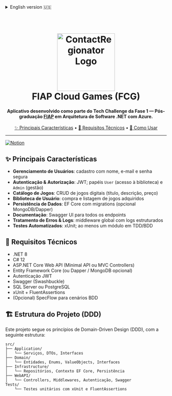 <details>
<summary>English version 🇺🇸</summary>

<h1 align="center">
  <br>
  <img src="https://github.com/user-attachments/assets/620f926b-da49-41d0-8a51-b1b1214f4c4b" alt="ContactRegionator Logo" width="180">
  <br>
  FIAP Cloud Games (FCG)
  <br>
</h1>

<h4 align="center">
Service developed as part of the Phase 1 Tech Challenge — <a href="https://www.fiap.com.br/" target="_blank">FIAP</a> Postgraduate in .NET Software Architecture with Azure.
</h4>

<p align="center">
  <a href="#✨-key-features">✨ Key Features</a> •
  <a href="#🧠-technical-requirements">🧠 Technical Requirements</a> •
  <a href="#🚀-how-to-use">🚀 How to Use</a>
</p>

---

[![Notion](https://img.shields.io/badge/Notion-Tech%20Challenge%20Phase%201-000000?style=for-the-badge&logo=notion)](https://taisprestes01.notion.site/Desafio-1-1e4d3ce3193b8016a48ad266e08f6ccc)

## ✨ Key Features

- **User Management**: register with name, email & password (complexity rules)  
- **Authentication & Authorization**: JWT-based; roles `User` (library access) and `Admin` (manage users/games)  
- **Game Catalog**: CRUD operations for digital games (title, description, price)  
- **User Library**: purchase and list acquired games (many-to-many relation)  
- **Data Persistence**: EF Core with migrations (optional MongoDB/Dapper)  
- **API Documentation**: Swagger UI for all endpoints  
- **Error Handling & Logging**: global middleware with structured logs  
- **Automated Testing**: unit tests with xUnit; at least one module with TDD/BDD  

## 🧠 Technical Requirements

- .NET 8  
- C# 12  
- ASP.NET Core Web API (Minimal API or MVC Controllers)  
- Entity Framework Core (or Dapper / MongoDB optional)  
- JWT Authentication  
- Swagger (Swashbuckle)  
- SQL Server or PostgreSQL  
- xUnit + FluentAssertions  
- (Optional) SpecFlow for BDD scenarios  

## 🏗️ Project Structure (DDD)
This project follows Domain-Driven Design (DDD) principles with the following layered structure:

```
src/
├── Application/
│   └── Services, DTOs, Interfaces
├── Domain/
│   └── Entities, Enums, ValueObjects, Interfaces
├── Infrastructure/
│   └── Repositories, Persistence (EF Core), Context
├── WebAPI/
│   └── Controllers, Middlewares, Authentication, Swagger
Tests/
    └── Unit tests using xUnit and FluentAssertions
```
</details>

<h1 align="center">
  <br>
    <img src="https://github.com/user-attachments/assets/620f926b-da49-41d0-8a51-b1b1214f4c4b" alt="ContactRegionator Logo" width="180">
  <br>
  FIAP Cloud Games (FCG)
  <br>
</h1>

<h4 align="center">
Aplicativo desenvolvido como parte do Tech Challenge da Fase 1 — Pós-graduação <a href="https://www.fiap.com.br/" target="_blank">FIAP</a> em Arquitetura de Software .NET com Azure.
</h4>

<p align="center">
  <a href="#✨-principais-características">✨ Principais Características</a> •
  <a href="#🧠-requisitos-técnicos">🧠 Requisitos Técnicos</a> •
  <a href="#🚀-como-usar">🚀 Como Usar</a>
</p>

---

[![Notion](https://img.shields.io/badge/Notion-Tech%20Challenge%20Fase%201-000000?style=for-the-badge&logo=notion)](https://taisprestes01.notion.site/Desafio-1-1e4d3ce3193b8016a48ad266e08f6ccc)

## ✨ Principais Características

- **Gerenciamento de Usuários**: cadastro com nome, e-mail e senha segura  
- **Autenticação & Autorização**: JWT; papéis `User` (acesso à biblioteca) e `Admin` (gestão)  
- **Catálogo de Jogos**: CRUD de jogos digitais (título, descrição, preço)  
- **Biblioteca de Usuário**: compra e listagem de jogos adquiridos  
- **Persistência de Dados**: EF Core com migrations (opcional MongoDB/Dapper)  
- **Documentação**: Swagger UI para todos os endpoints  
- **Tratamento de Erros & Logs**: middleware global com logs estruturados  
- **Testes Automatizados**: xUnit; ao menos um módulo em TDD/BDD  

## 🧠 Requisitos Técnicos

- .NET 8  
- C# 12  
- ASP.NET Core Web API (Minimal API ou MVC Controllers)  
- Entity Framework Core (ou Dapper / MongoDB opcional)  
- Autenticação JWT  
- Swagger (Swashbuckle)  
- SQL Server ou PostgreSQL  
- xUnit + FluentAssertions  
- (Opcional) SpecFlow para cenários BDD  

## 🏗️ Estrutura do Projeto (DDD)
Este projeto segue os princípios de Domain-Driven Design (DDD), com a seguinte estrutura:
```
src/
├── Application/
│   └── Serviços, DTOs, Interfaces
├── Domain/
│   └── Entidades, Enums, ValueObjects, Interfaces
├── Infrastructure/
│   └── Repositórios, Contexto EF Core, Persistência
├── WebAPI/
│   └── Controllers, Middlewares, Autenticação, Swagger
Tests/
    └── Testes unitários com xUnit e FluentAssertions
```

